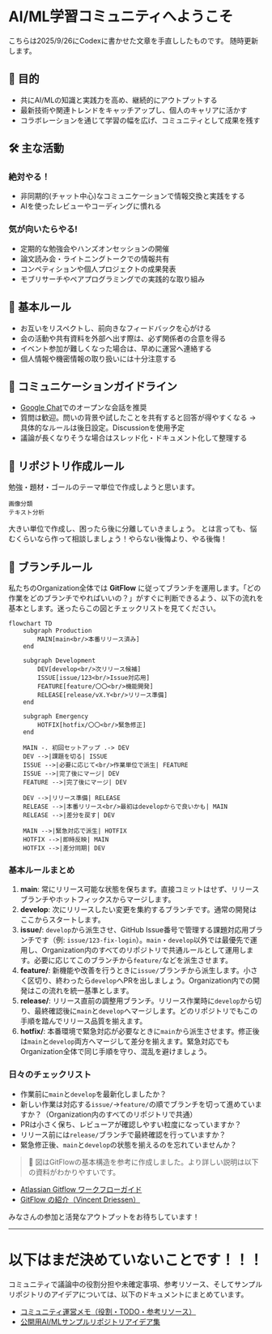 # AI/ML学習コミュニティへようこそ

こちらは2025/9/26にCodexに書かせた文章を手直ししたものです。
随時更新します。

## 🎯 目的
- 共にAI/MLの知識と実践力を高め、継続的にアウトプットする
- 最新技術や関連トレンドをキャッチアップし、個人のキャリアに活かす
- コラボレーションを通じて学習の幅を広げ、コミュニティとして成果を残す

## 🛠 主な活動

### 絶対やる！
- 非同期的(チャット中心)なコミュニケーションで情報交換と実践をする
- AIを使ったレビューやコーディングに慣れる

### 気が向いたらやる!
- 定期的な勉強会やハンズオンセッションの開催
- 論文読み会・ライトニングトークでの情報共有
- コンペティションや個人プロジェクトの成果発表
- モブリサーチやペアプログラミングでの実践的な取り組み

## 📌 基本ルール
- お互いをリスペクトし、前向きなフィードバックを心がける
- 会の活動や共有資料を外部へ出す際は、必ず関係者の合意を得る
- イベント参加が難しくなった場合は、早めに運営へ連絡する
- 個人情報や機密情報の取り扱いには十分注意する

## 💬 コミュニケーションガイドライン
- [Google Chat](https://chat.google.com/room/AAQAbM2IUD0?cls=7)でのオープンな会話を推奨
- 質問は歓迎。問いの背景や試したことを共有すると回答が得やすくなる → 具体的なルールは後日設定。Discussionを使用予定
- 議論が長くなりそうな場合はスレッド化・ドキュメント化して整理する

## 📕 リポジトリ作成ルール
勉強・題材・ゴールのテーマ単位で作成しようと思います。

```
画像分類
テキスト分析
```

大きい単位で作成し、困ったら後に分離していきましょう。
とは言っても、悩むくらいなら作って相談しましょう！やらない後悔より、やる後悔！

## 🌲 ブランチルール
私たちのOrganization全体では **GitFlow** に従ってブランチを運用します。「どの作業をどのブランチでやればいいの？」がすぐに判断できるよう、以下の流れを基本とします。迷ったらこの図とチェックリストを見てください。

```mermaid
flowchart TD
    subgraph Production
        MAIN[main<br/>本番リリース済み]
    end

    subgraph Development
        DEV[develop<br/>次リリース候補]
        ISSUE[issue/123<br/>Issue対応用]
        FEATURE[feature/〇〇<br/>機能開発]
        RELEASE[release/vX.Y<br/>リリース準備]
    end

    subgraph Emergency
        HOTFIX[hotfix/〇〇<br/>緊急修正]
    end

    MAIN -. 初回セットアップ .-> DEV
    DEV -->|課題を切る| ISSUE
    ISSUE -->|必要に応じて<br/>作業単位で派生| FEATURE
    ISSUE -->|完了後にマージ| DEV
    FEATURE -->|完了後にマージ| DEV

    DEV -->|リリース準備| RELEASE
    RELEASE -->|本番リリース<br/>最初はdevelopからで良いかも| MAIN
    RELEASE -->|差分を戻す| DEV

    MAIN -->|緊急対応で派生| HOTFIX
    HOTFIX -->|即時反映| MAIN
    HOTFIX -->|差分同期| DEV
```

### 基本ルールまとめ
1. **main**: 常にリリース可能な状態を保ちます。直接コミットはせず、リリースブランチやホットフィックスからマージします。
2. **develop**: 次にリリースしたい変更を集約するブランチです。通常の開発はここからスタートします。
3. **issue/**: `develop`から派生させ、GitHub Issue番号で管理する課題対応用ブランチです（例: `issue/123-fix-login`）。`main`・`develop`以外では最優先で運用し、Organization内のすべてのリポジトリで共通ルールとして運用します。必要に応じてこのブランチから`feature/`などを派生させます。
4. **feature/**: 新機能や改善を行うときに`issue/`ブランチから派生します。小さく区切り、終わったら`develop`へPRを出しましょう。Organization内での開発はこの流れを統一基準とします。
5. **release/**: リリース直前の調整用ブランチ。リリース作業時に`develop`から切り、最終確認後に`main`と`develop`へマージします。どのリポジトリでもこの手順を踏んでリリース品質を揃えます。
6. **hotfix/**: 本番環境で緊急対応が必要なときに`main`から派生させます。修正後は`main`と`develop`両方へマージして差分を揃えます。緊急対応でもOrganization全体で同じ手順を守り、混乱を避けましょう。

### 日々のチェックリスト
- 作業前に`main`と`develop`を最新化しましたか？
- 新しい作業は対応する`issue/`→`feature/`の順でブランチを切って進めていますか？（Organization内のすべてのリポジトリで共通）
- PRは小さく保ち、レビューアが確認しやすい粒度になっていますか？
- リリース前には`release/`ブランチで最終確認を行っていますか？
- 緊急修正後、`main`と`develop`の状態を揃えるのを忘れていませんか？

> 📎 図はGitFlowの基本構造を参考に作成しました。より詳しい説明は以下の資料がわかりやすいです。

- [Atlassian Gitflow ワークフローガイド](https://www.atlassian.com/ja/git/tutorials/comparing-workflows/gitflow-workflow)
- [GitFlow の紹介（Vincent Driessen）](https://nvie.com/posts/a-successful-git-branching-model/)

みなさんの参加と活発なアウトプットをお待ちしています！

---

# 以下はまだ決めていないことです！！！

コミュニティで議論中の役割分担や未確定事項、参考リソース、そしてサンプルリポジトリのアイデアについては、以下のドキュメントにまとめています。

- [コミュニティ運営メモ（役割・TODO・参考リソース）](./pending-decisions.md)
- [公開用AI/MLサンプルリポジトリアイデア集](./sample-repository-ideas.md)
